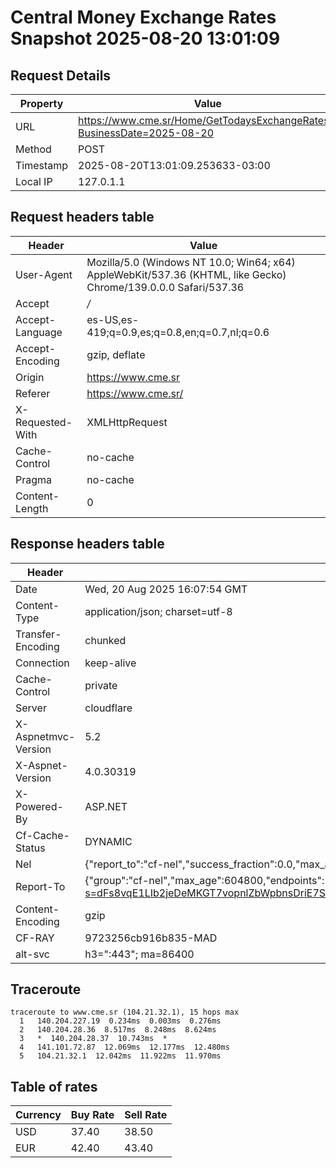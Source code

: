 # Central Money Exchange Rates Snapshot 2025-08-20 13:01:09
## Request Details

| Property | Value |
|----------|-------|
| URL | https://www.cme.sr/Home/GetTodaysExchangeRates/?BusinessDate=2025-08-20 |
| Method | POST |
| Timestamp | 2025-08-20T13:01:09.253633-03:00 |
| Local IP | 127.0.1.1 |
    
## Request headers table

| Header | Value |
|--------|-------|
| User-Agent | Mozilla/5.0 (Windows NT 10.0; Win64; x64) AppleWebKit/537.36 (KHTML, like Gecko) Chrome/139.0.0.0 Safari/537.36 |
| Accept | */* |
| Accept-Language | es-US,es-419;q=0.9,es;q=0.8,en;q=0.7,nl;q=0.6 |
| Accept-Encoding | gzip, deflate |
| Origin | https://www.cme.sr |
| Referer | https://www.cme.sr/ |
| X-Requested-With | XMLHttpRequest |
| Cache-Control | no-cache |
| Pragma | no-cache |
| Content-Length | 0 |

    
## Response headers table
| Header | Value |
|--------|-------|
| Date | Wed, 20 Aug 2025 16:07:54 GMT |
| Content-Type | application/json; charset=utf-8 |
| Transfer-Encoding | chunked |
| Connection | keep-alive |
| Cache-Control | private |
| Server | cloudflare |
| X-Aspnetmvc-Version | 5.2 |
| X-Aspnet-Version | 4.0.30319 |
| X-Powered-By | ASP.NET |
| Cf-Cache-Status | DYNAMIC |
| Nel | {"report_to":"cf-nel","success_fraction":0.0,"max_age":604800} |
| Report-To | {"group":"cf-nel","max_age":604800,"endpoints":[{"url":"https://a.nel.cloudflare.com/report/v4?s=dFs8vqE1LIb2jeDeMKGT7vopnlZbWpbnsDriE7SRzQDKebJJVfutbphVPDfFVsjiPK6J5dzEnI3rWtKkkCEhiHLHUuYQz%2BTf"}]} |
| Content-Encoding | gzip |
| CF-RAY | 9723256cb916b835-MAD |
| alt-svc | h3=":443"; ma=86400 |

## Traceroute 

```
traceroute to www.cme.sr (104.21.32.1), 15 hops max
  1   140.204.227.19  0.234ms  0.003ms  0.276ms 
  2   140.204.28.36  8.517ms  8.248ms  8.624ms 
  3   *  140.204.28.37  10.743ms  * 
  4   141.101.72.87  12.069ms  12.177ms  12.480ms 
  5   104.21.32.1  12.042ms  11.922ms  11.970ms 

```

## Table of rates

| Currency | Buy Rate | Sell Rate |
|----------|----------|-----------|
| USD | 37.40 | 38.50 |
| EUR | 42.40 | 43.40 |
